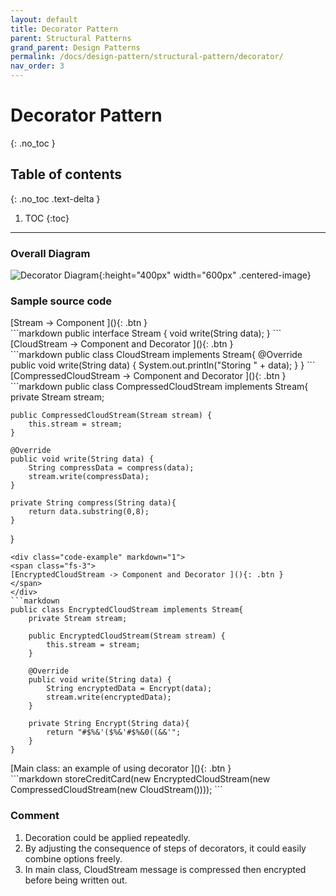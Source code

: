 ```yaml
---
layout: default
title: Decorator Pattern
parent: Structural Patterns
grand_parent: Design Patterns
permalink: /docs/design-pattern/structural-pattern/decorator/
nav_order: 3
---
```


# Decorator Pattern
{: .no_toc }

## Table of contents
{: .no_toc .text-delta }

1. TOC
{:toc}

---

### Overall Diagram

![Decorator Diagram](../../resource/decorator_diagram.png){:height="400px" width="600px" .centered-image}

### Sample source code

<div class="code-example" markdown="1">
<span class="fs-3">
[Stream -> Component  ](){: .btn }
</span>
</div>
```markdown
public interface Stream {
    void write(String data);
}
```
<div class="code-example" markdown="1">
<span class="fs-3">
[CloudStream -> Component and Decorator ](){: .btn }
</span>
</div>
```markdown
public class CloudStream implements Stream{
    @Override
    public void write(String data) {
        System.out.println("Storing " + data);
    }
}
```

<div class="code-example" markdown="1">
<span class="fs-3">
[CompressedCloudStream -> Component and Decorator ](){: .btn }
</span>
</div>
```markdown
public class CompressedCloudStream implements Stream{
    private Stream stream;

    public CompressedCloudStream(Stream stream) {
        this.stream = stream;
    }

    @Override
    public void write(String data) {
        String compressData = compress(data);
        stream.write(compressData);
    }

    private String compress(String data){
        return data.substring(0,8);
    }
}
```
<div class="code-example" markdown="1">
<span class="fs-3">
[EncryptedCloudStream -> Component and Decorator ](){: .btn }
</span>
</div>
```markdown
public class EncryptedCloudStream implements Stream{
    private Stream stream;

    public EncryptedCloudStream(Stream stream) {
        this.stream = stream;
    }

    @Override
    public void write(String data) {
        String encryptedData = Encrypt(data);
        stream.write(encryptedData);
    }

    private String Encrypt(String data){
        return "#$%&'($%&'#$%&0((&&'";
    }
}
```
<div class="code-example" markdown="1">
<span class="fs-3">
[Main class: an example of using decorator  ](){: .btn }
</span>
</div>
```markdown
storeCreditCard(new EncryptedCloudStream(new CompressedCloudStream(new CloudStream())));
```


### Comment
1. Decoration could be applied repeatedly.
2. By adjusting the consequence of steps of decorators, it could easily combine options freely.
3. In main class, CloudStream message is compressed then encrypted before being written out.
